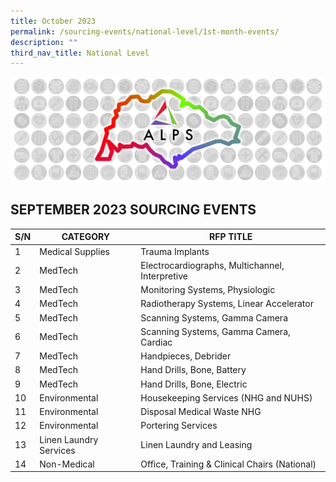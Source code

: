 ```yaml
---
title: October 2023
permalink: /sourcing-events/national-level/1st-month-events/
description: ""
third_nav_title: National Level
---
```

![](/images/alps_sourcing_events_national_1920x640_clear.png)

## SEPTEMBER 2023 SOURCING EVENTS

| S/N | CATEGORY | RFP TITLE |
| -------- | -------- | -------- |
| 1 | Medical Supplies | Trauma Implants |
| 2 | MedTech | Electrocardiographs, Multichannel, Interpretive |
| 3 | MedTech | Monitoring Systems, Physiologic |
| 4 | MedTech | Radiotherapy Systems, Linear Accelerator |
| 5 | MedTech | Scanning Systems, Gamma Camera |
| 6 | MedTech | Scanning Systems, Gamma Camera, Cardiac |
| 7 | MedTech | Handpieces, Debrider |
| 8 | MedTech | Hand Drills, Bone, Battery |
| 9 | MedTech | Hand Drills, Bone, Electric |
| 10 | Environmental | Housekeeping Services (NHG and NUHS) |
| 11 | Environmental | Disposal Medical Waste NHG |
| 12 | Environmental | Portering Services |
| 13 | Linen Laundry Services | Linen Laundry and Leasing |
| 14 | Non-Medical | Office, Training & Clinical Chairs (National) |
